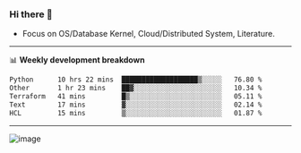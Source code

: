 ### Hi there 👋
<!-- * Daily Meditation via Leetcode/Competitive-Programming. -->
* Focus on OS/Database Kernel, Cloud/Distributed System, Literature.

-------

📊 **Weekly development breakdown**
<!--START_SECTION:waka-->

```txt
Python      10 hrs 22 mins  ███████████████████▒░░░░░   76.80 %
Other       1 hr 23 mins    ██▓░░░░░░░░░░░░░░░░░░░░░░   10.34 %
Terraform   41 mins         █▒░░░░░░░░░░░░░░░░░░░░░░░   05.11 %
Text        17 mins         ▓░░░░░░░░░░░░░░░░░░░░░░░░   02.14 %
HCL         15 mins         ▒░░░░░░░░░░░░░░░░░░░░░░░░   01.87 %
```

<!--END_SECTION:waka-->

-------

<!-- [![Leetcode Stats](https://leetcard.jacoblin.cool/hzhang413?font=Fira+Mono)](https://leetcode.com/fxrc) -->
![image](./cyberpunk-ghost-in-the-shell.gif)
<!--![image](./gis-archive.png)-->
